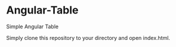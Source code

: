 # Angular-Table
Simple Angular Table

Simply clone this repository to your directory and open index.html.
